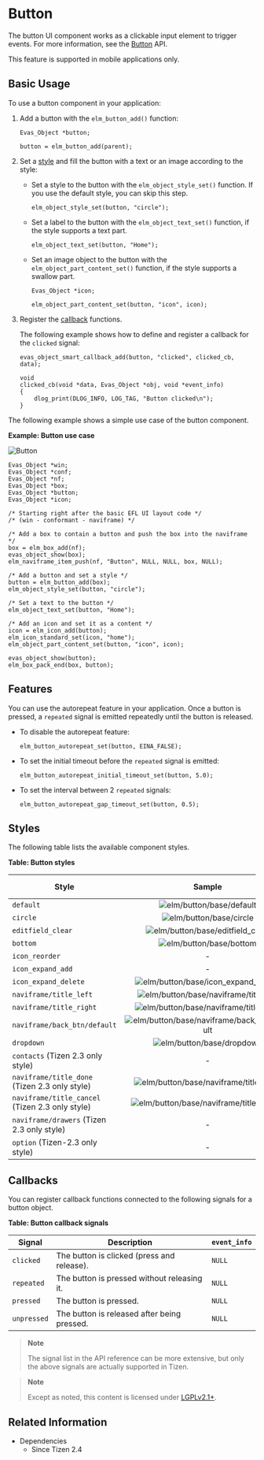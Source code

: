 # Button

The button UI component works as a clickable input element to trigger events. For more information, see the [Button](../../../../api/common/latest/group__Elm__Button.html) API.

This feature is supported in mobile applications only.

## Basic Usage

To use a button component in your application:

1. Add a button with the `elm_button_add()` function:

   ```
   Evas_Object *button;

   button = elm_button_add(parent);
   ```

2. Set a [style](#styles) and fill the button with a text or an image according to the style:

   - Set a style to the button with the `elm_object_style_set()` function. If you use the default style, you can skip this step.

     ```
     elm_object_style_set(button, "circle");
     ```

   - Set a label to the button with the `elm_object_text_set()` function, if the style supports a text part.

     ```
     elm_object_text_set(button, "Home");
     ```

   - Set an image object to the button with the `elm_object_part_content_set()` function, if the style supports a swallow part.

     ```
     Evas_Object *icon;

     elm_object_part_content_set(button, "icon", icon);
     ```

3. Register the [callback](#callbacks) functions.

   The following example shows how to define and register a callback for the `clicked` signal:

   ```
   evas_object_smart_callback_add(button, "clicked", clicked_cb, data);

   void
   clicked_cb(void *data, Evas_Object *obj, void *event_info)
   {
       dlog_print(DLOG_INFO, LOG_TAG, "Button clicked\n");
   }
   ```

The following example shows a simple use case of the button component.

**Example: Button use case**

 ![Button](./media/button1.png)

```
Evas_Object *win;
Evas_Object *conf;
Evas_Object *nf;
Evas_Object *box;
Evas_Object *button;
Evas_Object *icon;

/* Starting right after the basic EFL UI layout code */
/* (win - conformant - naviframe) */

/* Add a box to contain a button and push the box into the naviframe */
box = elm_box_add(nf);
evas_object_show(box);
elm_naviframe_item_push(nf, "Button", NULL, NULL, box, NULL);

/* Add a button and set a style */
button = elm_button_add(box);
elm_object_style_set(button, "circle");

/* Set a text to the button */
elm_object_text_set(button, "Home");

/* Add an icon and set it as a content */
icon = elm_icon_add(button);
elm_icon_standard_set(icon, "home");
elm_object_part_content_set(button, "icon", icon);

evas_object_show(button);
elm_box_pack_end(box, button);
```

## Features

You can use the autorepeat feature in your application. Once a button is pressed, a `repeated` signal is emitted repeatedly until the button is released.

- To disable the autorepeat feature:

  ```
  elm_button_autorepeat_set(button, EINA_FALSE);
  ```

- To set the initial timeout before the `repeated` signal is emitted:

  ```
  elm_button_autorepeat_initial_timeout_set(button, 5.0);
  ```

- To set the interval between 2 `repeated` signals:

  ```
  elm_button_autorepeat_gap_timeout_set(button, 0.5);
  ```

## Styles

The following table lists the available component styles.

**Table: Button styles**

| Style                                    | Sample                                   | Text part | Swallow part |
|---------------|:------------:|---------|------------|
| `default`                                | ![elm/button/base/default](./media/button_default.png) | `default` | `icon`       |
| `circle`                                 | ![elm/button/base/circle](./media/button_circle.png) | `default` | `icon`       |
| `editfield_clear`                        | ![elm/button/base/editfield_clear](./media/button_editfield_clear.png) | N/A       | `icon`       |
| `bottom`                                 | ![elm/button/base/bottom](./media/bottom.png) | `default` | `icon`       |
| `icon_reorder`                           |  -                                        | N/A       | N/A          |
| `icon_expand_add`                        | -                                          | N/A       | N/A          |
| `icon_expand_delete`                     | ![elm/button/base/icon_expand_delete](./media/icon_expand_delete.png) | N/A       | N/A          |
| `naviframe/title_left`                   | ![elm/button/base/naviframe/title_left](./media/button_title_left.png) | `default` | N/A          |
| `naviframe/title_right`                  | ![elm/button/base/naviframe/title_right](./media/button_title_right.png) | `default` | N/A          |
| `naviframe/back_btn/default`             | ![elm/button/base/naviframe/back_btn/default](./media/button_back_btn.png) | N/A       | N/A          |
| `dropdown`                               | ![elm/button/base/dropdown](./media/button_dropdown.png) | `default` | N/A          |
| `contacts` (Tizen 2.3 only style)        |      -                                    | `default` | N/A          |
| `naviframe/title_done` (Tizen 2.3 only style) | ![elm/button/base/naviframe/title_done](./media/button_title_done_23.png) | N/A       | N/A          |
| `naviframe/title_cancel` (Tizen 2.3 only style) | ![elm/button/base/naviframe/title_cancel](./media/button_title_cancel_23.png) | N/A       | N/A          |
| `naviframe/drawers` (Tizen 2.3 only style) |      -                                    | N/A       | N/A          |
| `option` (Tizen-2.3 only style)          |      -                                    | N/A       | N/A          |

## Callbacks

You can register callback functions connected to the following signals for a button object.

**Table: Button callback signals**

| Signal      | Description                              | `event_info` |
|-----------|----------------------------------------|------------|
| `clicked`   | The button is clicked (press and release). | `NULL`       |
| `repeated`  | The button is pressed without releasing it. | `NULL`       |
| `pressed`   | The button is pressed.                   | `NULL`       |
| `unpressed` | The button is released after being pressed. | `NULL`       |

> **Note**
>
> The signal list in the API reference can be more extensive, but only the above signals are actually supported in Tizen.

> **Note**
>
> Except as noted, this content is licensed under [LGPLv2.1+](http://opensource.org/licenses/LGPL-2.1).

## Related Information
- Dependencies
  - Since Tizen 2.4
